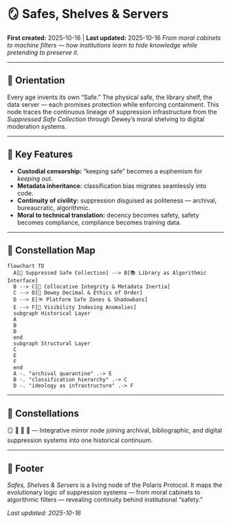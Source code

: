 # 🪞 Safes, Shelves & Servers
**First created:** 2025-10-16 | **Last updated:** 2025-10-16
*From moral cabinets to machine filters — how institutions learn to hide knowledge while pretending to preserve it.*

---

## 🧭 Orientation
Every age invents its own “Safe.”
The physical safe, the library shelf, the data server — each promises protection while enforcing containment.
This node traces the continuous lineage of suppression infrastructure from the *Suppressed Safe Collection* through Dewey’s moral shelving to digital moderation systems.

---

## 🧩 Key Features
- **Custodial censorship:** “keeping safe” becomes a euphemism for *keeping out*.
- **Metadata inheritance:** classification bias migrates seamlessly into code.
- **Continuity of civility:** suppression disguised as politeness — archival, bureaucratic, algorithmic.
- **Moral to technical translation:** decency becomes safety, safety becomes compliance, compliance becomes training data.

---

## 🔮 Constellation Map
```mermaid
flowchart TD
  A[🧾 Suppressed Safe Collection] --> B[📚 Library as Algorithmic Interface]
  B --> C[🧬 Collocative Integrity & Metadata Inertia]
  C --> D[🧮 Dewey Decimal & Ethics of Order]
  D --> E[🪅 Platform Safe Zones & Shadowbans]
  E --> F[🔮 Visibility Indexing Anomalies]
  subgraph Historical Layer
  A
  B
  D
  end
  subgraph Structural Layer
  C
  E
  F
  end
  A -. "archival quarantine" .-> E
  B -. "classification hierarchy" .-> C
  D -. "ideology as infrastructure" .-> F
```

---

## 🌌 Constellations
🪞 🔮 🧠 🧾 — Integrative mirror node joining archival, bibliographic, and digital suppression systems into one historical continuum.

---

## 🏮 Footer
*Safes, Shelves & Servers* is a living node of the Polaris Protocol.
It maps the evolutionary logic of suppression systems — from moral cabinets to algorithmic filters — revealing continuity behind institutional “safety.”

_Last updated: 2025-10-16_
